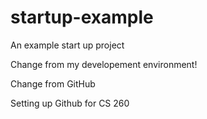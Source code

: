 # startup-example
An example start up project

Change from my developement environment!

Change from GitHub

Setting up Github for CS 260
